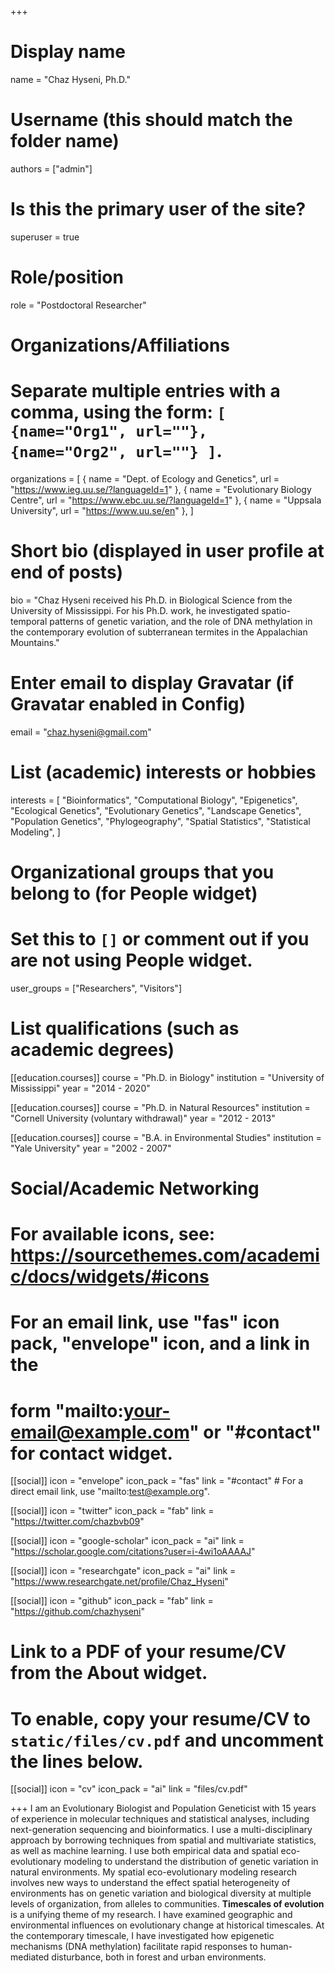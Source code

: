 +++
# Display name
name = "Chaz Hyseni, Ph.D."

# Username (this should match the folder name)
authors = ["admin"]

# Is this the primary user of the site?
superuser = true

# Role/position
role = "Postdoctoral Researcher"

# Organizations/Affiliations
#   Separate multiple entries with a comma, using the form: `[ {name="Org1", url=""}, {name="Org2", url=""} ]`.
organizations = [ { name = "Dept. of Ecology and Genetics", url = "https://www.ieg.uu.se/?languageId=1" }, { name = "Evolutionary Biology Centre", url = "https://www.ebc.uu.se/?languageId=1" }, { name = "Uppsala University", url = "https://www.uu.se/en" },  ]

# Short bio (displayed in user profile at end of posts)
bio = "Chaz Hyseni received his Ph.D. in Biological Science from the University of Mississippi. For his Ph.D. work, he investigated spatio-temporal patterns of genetic variation, and the role of DNA methylation in the contemporary evolution of subterranean termites in the Appalachian Mountains."

# Enter email to display Gravatar (if Gravatar enabled in Config)
email = "chaz.hyseni@gmail.com"

# List (academic) interests or hobbies
interests = [
  "Bioinformatics",
  "Computational Biology",
  "Epigenetics",
  "Ecological Genetics",
  "Evolutionary Genetics",
  "Landscape Genetics",
  "Population Genetics",
  "Phylogeography",
  "Spatial Statistics",
  "Statistical Modeling",
]

# Organizational groups that you belong to (for People widget)
#   Set this to `[]` or comment out if you are not using People widget.
user_groups = ["Researchers", "Visitors"]

# List qualifications (such as academic degrees)
[[education.courses]]
  course = "Ph.D. in Biology"
  institution = "University of Mississippi"
  year = "2014 - 2020"

[[education.courses]]
  course = "Ph.D. in Natural Resources"
  institution = "Cornell University (voluntary withdrawal)"
  year = "2012 - 2013"

[[education.courses]]
  course = "B.A. in Environmental Studies"
  institution = "Yale University"
  year = "2002 - 2007"

# Social/Academic Networking
# For available icons, see: https://sourcethemes.com/academic/docs/widgets/#icons
#   For an email link, use "fas" icon pack, "envelope" icon, and a link in the
#   form "mailto:your-email@example.com" or "#contact" for contact widget.

[[social]]
  icon = "envelope"
  icon_pack = "fas"
  link = "#contact"  # For a direct email link, use "mailto:test@example.org".

[[social]]
  icon = "twitter"
  icon_pack = "fab"
  link = "https://twitter.com/chazbvb09"

[[social]]
  icon = "google-scholar"
  icon_pack = "ai"
  link = "https://scholar.google.com/citations?user=i-4wi1oAAAAJ"

[[social]]
  icon = "researchgate"
  icon_pack = "ai"
  link = "https://www.researchgate.net/profile/Chaz_Hyseni"

[[social]]
  icon = "github"
  icon_pack = "fab"
  link = "https://github.com/chazhyseni"

# Link to a PDF of your resume/CV from the About widget.
# To enable, copy your resume/CV to `static/files/cv.pdf` and uncomment the lines below.
 [[social]]
   icon = "cv"
   icon_pack = "ai"
   link = "files/cv.pdf"

+++
I am an Evolutionary Biologist and Population Geneticist with 15 years of experience in molecular techniques and statistical analyses, including next-generation sequencing and bioinformatics. I use a multi-disciplinary approach by borrowing techniques from spatial and multivariate statistics, as well as machine learning. 
I use both empirical data and spatial eco-evolutionary modeling to understand the distribution of genetic variation in natural environments. My spatial eco-evolutionary modeling research involves new ways to understand the effect spatial heterogeneity of environments has on genetic variation and biological diversity at multiple levels of organization, from alleles to communities. 
**Timescales of evolution** is a unifying theme of my research. I have examined geographic and environmental influences on evolutionary change at historical timescales. At the contemporary timescale, I have investigated how epigenetic mechanisms (DNA methylation) facilitate rapid responses to human-mediated disturbance, both in forest and urban environments.